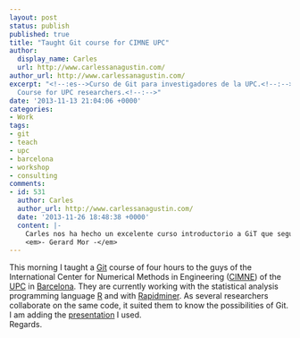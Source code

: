 ```yaml
---
layout: post
status: publish
published: true
title: "Taught Git course for CIMNE UPC"
author:
  display_name: Carles
  url: http://www.carlessanagustin.com/
author_url: http://www.carlessanagustin.com/
excerpt: "<!--:es-->Curso de Git para investigadores de la UPC.<!--:--><!--:en-->Git
  Course for UPC researchers.<!--:-->"
date: '2013-11-13 21:04:06 +0000'
categories:
- Work
tags:
- git
- teach
- upc
- barcelona
- workshop
- consulting
comments:
- id: 531
  author: Carles
  author_url: http://www.carlessanagustin.com/
  date: '2013-11-26 18:48:38 +0000'
  content: |-
    Carles nos ha hecho un excelente curso introductorio a GiT que seguro nos va a ayudar a trabajar de una forma mucho m&aacute;s colaborativa y din&aacute;mica.
    <em>- Gerard Mor -</em>
---
```

This morning I taught a [Git](http://git-scm.com/ "Git") course of four hours to the guys of the International Center for Numerical Methods in Engineering ([CIMNE](http://cimne.upc.edu/ "CIMNE")) of the [UPC](http://www.upc.edu) in [Barcelona](http://goo.gl/maps/X5Nbb "Barcelona"). They are currently working with the statistical analysis programming language [R](http://www.r-project.org/) and with [Rapidminer](http://rapidminer.com/ "Rapidminer"). As several researchers collaborate on the same code, it suited them to know the possibilities of Git.  
I am adding the [presentation](/images/posts/2013/11/slides-git-reduced.pdf) I used.  
Regards.
